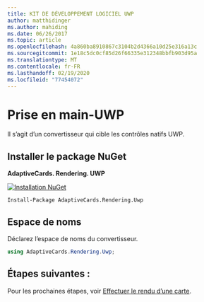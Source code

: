 ```yaml
---
title: KIT DE DÉVELOPPEMENT LOGICIEL UWP
author: matthidinger
ms.author: mahiding
ms.date: 06/26/2017
ms.topic: article
ms.openlocfilehash: 4a860ba8910867c3104b2d4366a10d25e316a13c
ms.sourcegitcommit: 1e18c5dc0cf85d26f66335e312348bbfb903d95a
ms.translationtype: MT
ms.contentlocale: fr-FR
ms.lasthandoff: 02/19/2020
ms.locfileid: "77454072"
---
```

# <a name="getting-started---uwp"></a>Prise en main-UWP

Il s’agit d’un convertisseur qui cible les contrôles natifs UWP.

## <a name="install-nuget-package"></a>Installer le package NuGet

**AdaptiveCards. Rendering. UWP**

[![Installation NuGet](https://img.shields.io/nuget/vpre/AdaptiveCards.Rendering.Uwp.svg)](https://www.nuget.org/packages/AdaptiveCards.Rendering.Uwp)

```console
Install-Package AdaptiveCards.Rendering.Uwp
```

## <a name="namespace"></a>Espace de noms

Déclarez l’espace de noms du convertisseur.

```csharp
using AdaptiveCards.Rendering.Uwp;
```

## <a name="next-steps"></a>Étapes suivantes :

Pour les prochaines étapes, voir [Effectuer le rendu d’une carte](render-a-card.md).